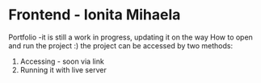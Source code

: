 # Frontend - Ionita Mihaela
Portfolio -it is still a work in progress, updating it on the way
How to open and run the project :)
the project can be accessed by two methods:

1) Accessing - soon via link
2) Running it with live server
